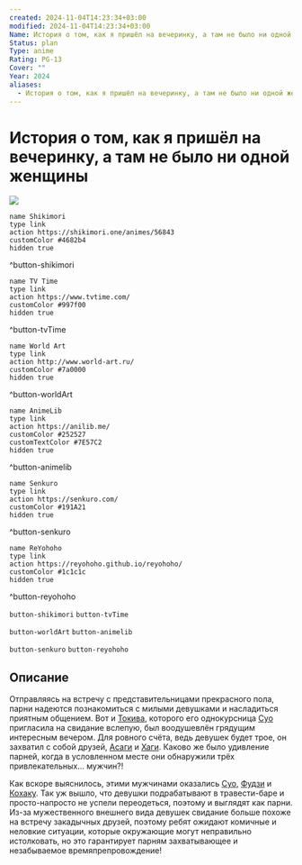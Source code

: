 ```yaml
---
created: 2024-11-04T14:23:34+03:00
modified: 2024-11-04T14:23:34+03:00
Name: История о том, как я пришёл на вечеринку, а там не было ни одной женщины
Status: plan
Type: anime
Rating: PG-13
Cover: ""
Year: 2024
aliases:
  - История о том, как я пришёл на вечеринку, а там не было ни одной женщины
---
```


# История о том, как я пришёл на вечеринку, а там не было ни одной женщины

![](https://nyaa.shikimori.one/uploads/poster/animes/56843/a0c7d15845b53a0bad418da20e3a3f02.jpeg)

```button
name Shikimori
type link
action https://shikimori.one/animes/56843
customColor #4682b4
hidden true
```
^button-shikimori

```button
name TV Time
type link
action https://www.tvtime.com/
customColor #997f00
hidden true
```
^button-tvTime

```button
name World Art
type link
action http://www.world-art.ru/
customColor #7a0000
hidden true
```
^button-worldArt

```button
name AnimeLib
type link
action https://anilib.me/
customColor #252527
customTextColor #7E57C2
hidden true
```
^button-animelib

```button
name Senkuro
type link
action https://senkuro.com/
customColor #191A21
hidden true
```
^button-senkuro

```button
name ReYohoho
type link
action https://reyohoho.github.io/reyohoho/
customColor #1c1c1c
hidden true
```
^button-reyohoho

`button-shikimori` `button-tvTime`

`button-worldArt` `button-animelib`

`button-senkuro` `button-reyohoho`

## Описание

Отправляясь на встречу с представительницами прекрасного пола, парни надеются познакомиться с милыми девушками и насладиться приятным общением. Вот и [Токива](https://shikimori.one/characters/220212-tokiwa), которого его однокурсница [Суо](https://shikimori.one/characters/220209-suou) пригласила на свидание вслепую, был воодушевлён грядущим интересным вечером. Для ровного счёта, ведь девушек будет трое, он захватил с собой друзей, [Асаги](https://shikimori.one/characters/220214-asagi) и [Хаги](https://shikimori.one/characters/220213-hagi). Каково же было удивление парней, когда в условленном месте они обнаружили трёх привлекательных… мужчин?!

Как вскоре выяснилось, этими мужчинами оказались [Суо](https://shikimori.one/characters/220209-suou),  [Фудзи](https://shikimori.one/characters/220210-fuji) и [Кохаку](https://shikimori.one/characters/220211-kohaku). Так уж вышло, что девушки подрабатывают в травести-баре и просто-напросто не успели переодеться, поэтому и выглядят как парни. Из-за мужественного внешнего вида девушек свидание больше похоже на встречу закадычных друзей, поэтому ребят ожидают комичные и неловкие ситуации, которые окружающие могут неправильно истолковать, но это гарантирует парням захватывающее и незабываемое времяпрепровождение!
